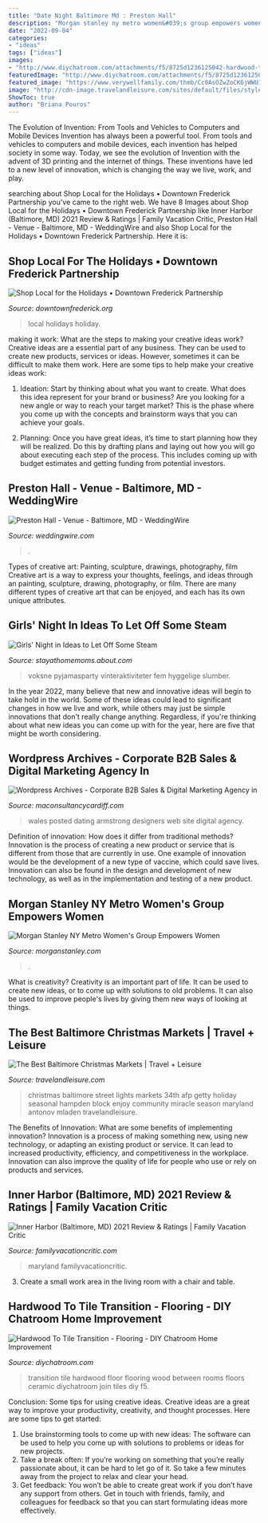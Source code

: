 ```yaml
---
title: "Date Night Baltimore Md : Preston Hall"
description: "Morgan stanley ny metro women&#039;s group empowers women"
date: "2022-09-04"
categories:
- "ideas"
tags: ["ideas"]
images:
- "http://www.diychatroom.com/attachments/f5/8725d1236125042-hardwood-tile-transition-floor-003.jpg"
featuredImage: "http://www.diychatroom.com/attachments/f5/8725d1236125042-hardwood-tile-transition-floor-003.jpg"
featured_image: "https://www.verywellfamily.com/thmb/Cc0AsOZwZoCK6jWWUIYehMNcMi0=/1954x1500/filters:fill(DBCCE8,1)/girls-night-in-56a8fd123df78cf772a28f27.jpg"
image: "http://cdn-image.travelandleisure.com/sites/default/files/styles/tnl_redesign_article_landing_page/public/1469808220/Miracle-on-34th-Street-BALTIMOREXMAS0716.jpg?itok=7m4jncYz"
ShowToc: true
author: "Briana Pouros"
---
```



The Evolution of Invention: From Tools and Vehicles to Computers and Mobile Devices
Invention has always been a powerful tool. From tools and vehicles to computers and mobile devices, each invention has helped society in some way. Today, we see the evolution of Invention with the advent of 3D printing and the internet of things. These inventions have led to a new level of innovation, which is changing the way we live, work, and play.

	

		
searching about Shop Local for the Holidays • Downtown Frederick Partnership you've came to the right web. We have 8 Images about Shop Local for the Holidays • Downtown Frederick Partnership like Inner Harbor (Baltimore, MD) 2021 Review &amp; Ratings | Family Vacation Critic, Preston Hall - Venue - Baltimore, MD - WeddingWire and also Shop Local for the Holidays • Downtown Frederick Partnership. Here it is:
		
    
## Shop Local For The Holidays • Downtown Frederick Partnership

<img loading=lazy src="https://downtownfrederick.org/wp-content/uploads/Shop-Local-2018.jpg" onerror="this.onerror=null;this.src='https://tse2.mm.bing.net/th?id=OIP.D6AhixQ-vBIMc0NtumF1cAHaE8&amp;pid=15.1';" alt="Shop Local for the Holidays • Downtown Frederick Partnership">

_Source: downtownfrederick.org_

>local holidays holiday. 

	

making it work: What are the steps to making your creative ideas work?
Creative ideas are a essential part of any business. They can be used to create new products, services or ideas. However, sometimes it can be difficult to make them work. Here are some tips to help make your creative ideas work:
1. Ideation: Start by thinking about what you want to create. What does this idea represent for your brand or business? Are you looking for a new angle or way to reach your target market? This is the phase where you come up with the concepts and brainstorm ways that you can achieve your goals.

2. Planning: Once you have great ideas, it’s time to start planning how they will be realized. Do this by drafting plans and laying out how you will go about executing each step of the process. This includes coming up with budget estimates and getting funding from potential investors.


    
## Preston Hall - Venue - Baltimore, MD - WeddingWire

<img loading=lazy src="https://wwcdn.weddingwire.com/vendor/400001_405000/404355/thumbnails/1200x1200_1295716471541-IMG0015.jpg" onerror="this.onerror=null;this.src='https://tse2.mm.bing.net/th?id=OIP.QQrg6bQ-NgPX2OOmD-2H0gHaE8&amp;pid=15.1';" alt="Preston Hall - Venue - Baltimore, MD - WeddingWire">

_Source: weddingwire.com_

>. 

	

Types of creative art: Painting, sculpture, drawings, photography, film
Creative art is a way to express your thoughts, feelings, and ideas through an painting, sculpture, drawing, photography, or film. There are many different types of creative art that can be enjoyed, and each has its own unique attributes.

    
## Girls&#039; Night In Ideas To Let Off Some Steam

<img loading=lazy src="https://www.verywellfamily.com/thmb/Cc0AsOZwZoCK6jWWUIYehMNcMi0=/1954x1500/filters:fill(DBCCE8,1)/girls-night-in-56a8fd123df78cf772a28f27.jpg" onerror="this.onerror=null;this.src='https://tse1.mm.bing.net/th?id=OIP.K860w0D46pg3Wq2KR_uUZQHaFr&amp;pid=15.1';" alt="Girls&#039; Night in Ideas to Let Off Some Steam">

_Source: stayathomemoms.about.com_

>voksne pyjamasparty vinteraktiviteter fem hyggelige slumber. 

	

In the year 2022, many believe that new and innovative ideas will begin to take hold in the world. Some of these ideas could lead to significant changes in how we live and work, while others may just be simple innovations that don't really change anything. Regardless, if you're thinking about what new ideas you can come up with for the year, here are five that might be worth considering.

    
## Wordpress Archives - Corporate B2B Sales &amp; Digital Marketing Agency In

<img loading=lazy src="https://i2.wp.com/maconsultancycardiff.com/wp-content/uploads/2015/07/IMG_7203.png?w=900" onerror="this.onerror=null;this.src='https://tse4.mm.bing.net/th?id=OIP.w_nS8TMSx4BOcamNzx8JkgHaC5&amp;pid=15.1';" alt="Wordpress Archives - Corporate B2B Sales &amp; Digital Marketing Agency in">

_Source: maconsultancycardiff.com_

>wales posted dating armstrong designers web site digital agency. 

	

Definition of innovation: How does it differ from traditional methods?
Innovation is the process of creating a new product or service that is different from those that are currently in use. One example of innovation would be the development of a new type of vaccine, which could save lives. Innovation can also be found in the design and development of new technology, as well as in the implementation and testing of a new product.

    
## Morgan Stanley NY Metro Women&#039;s Group Empowers Women

<img loading=lazy src="https://www.morganstanley.com/pub/content/dam/msdotcom/blog/multicultural/diversity/Twitter-Diversity.jpg" onerror="this.onerror=null;this.src='https://tse2.mm.bing.net/th?id=OIP.G-1FLnhwPuxiqbQ01K5wlwHaDt&amp;pid=15.1';" alt="Morgan Stanley NY Metro Women&#039;s Group Empowers Women">

_Source: morganstanley.com_

>. 

	

What is creativity?
Creativity is an important part of life. It can be used to create new ideas, or to come up with solutions to old problems. It can also be used to improve people's lives by giving them new ways of looking at things.

    
## The Best Baltimore Christmas Markets | Travel + Leisure

<img loading=lazy src="http://cdn-image.travelandleisure.com/sites/default/files/styles/tnl_redesign_article_landing_page/public/1469808220/Miracle-on-34th-Street-BALTIMOREXMAS0716.jpg?itok=7m4jncYz" onerror="this.onerror=null;this.src='https://tse1.mm.bing.net/th?id=OIP.C0iPYwHLFESWFfBUFfGIugHaEo&amp;pid=15.1';" alt="The Best Baltimore Christmas Markets | Travel + Leisure">

_Source: travelandleisure.com_

>christmas baltimore street lights markets 34th afp getty holiday seasonal hampden block enjoy community miracle season maryland antonov mladen travelandleisure. 

	

The Benefits of Innovation: What are some benefits of implementing innovation?
Innovation is a process of making something new, using new technology, or adapting an existing product or service. It can lead to increased productivity, efficiency, and competitiveness in the workplace. Innovation can also improve the quality of life for people who use or rely on products and services.

    
## Inner Harbor (Baltimore, MD) 2021 Review &amp; Ratings | Family Vacation Critic

<img loading=lazy src="https://www.familyvacationcritic.com/wp-content/uploads/sites/19/2018/09/baltimore-s-inner-harbor2.jpg" onerror="this.onerror=null;this.src='https://tse4.mm.bing.net/th?id=OIP.vMNpHAAUvQBc86HD5gVKrgHaE8&amp;pid=15.1';" alt="Inner Harbor (Baltimore, MD) 2021 Review &amp; Ratings | Family Vacation Critic">

_Source: familyvacationcritic.com_

>maryland familyvacationcritic. 

	

3. Create a small work area in the living room with a chair and table. 

    
## Hardwood To Tile Transition - Flooring - DIY Chatroom Home Improvement

<img loading=lazy src="http://www.diychatroom.com/attachments/f5/8725d1236125042-hardwood-tile-transition-floor-003.jpg" onerror="this.onerror=null;this.src='https://tse2.mm.bing.net/th?id=OIP.777Hcv4lsjTKvrqrColm8AHaFj&amp;pid=15.1';" alt="Hardwood To Tile Transition - Flooring - DIY Chatroom Home Improvement">

_Source: diychatroom.com_

>transition tile hardwood floor flooring wood between rooms floors ceramic diychatroom join tiles diy f5. 

	

Conclusion: Some tips for using creative ideas.
Creative ideas are a great way to improve your productivity, creativity, and thought processes. Here are some tips to get started: 
1. Use brainstorming tools to come up with new ideas: The software can be used to help you come up with solutions to problems or ideas for new projects. 
2. Take a break often: If you’re working on something that you’re really passionate about, it can be hard to let go of it. So take a few minutes away from the project to relax and clear your head. 
3. Get feedback: You won’t be able to create great work if you don’t have any support from others. Get in touch with friends, family, and colleagues for feedback so that you can start formulating ideas more effectively.

